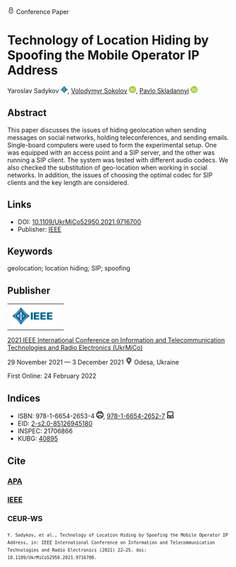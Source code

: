 <img src="/icons/lock.svg" width="16" height="16"> Conference Paper

# Technology of Location Hiding by Spoofing the Mobile Operator IP Address

Yaroslav Sadykov <a href="https://ieeexplore.ieee.org/author/37088395194" target="_blank"><img src="/icons/ieee_small.svg" width="16" height="16"></a>,
<a href="/">Volodymyr Sokolov</a> <a href="https://orcid.org/0000-0002-9349-7946" target="_blank"><img src="/icons/orcid.svg" width="16" height="16"></a>,
<a href="https://pavlo-skladannyi.github.io/">Pavlo Skladannyi</a> <a href="https://orcid.org/0000-0002-7775-6039" target="_blank"><img src="/icons/orcid.svg" width="16" height="16"></a>

## Abstract

This paper discusses the issues of hiding geolocation when sending messages on social networks, holding teleconferences, and sending emails. Single-board computers were used to form the experimental setup. One was equipped with an access point and a SIP server, and the other was running a SIP client. The system was tested with different audio codecs. We also checked the substitution of geo-location when working in social networks. In addition, the issues of choosing the optimal codec for SIP clients and the key length are considered.

## Links

* DOI: [10.1109/UkrMiCo52950.2021.9716700](https://doi.org/10.1109/UkrMiCo52950.2021.9716700) 
* Publisher: [IEEE](https://ieeexplore.ieee.org/document/10706153)

## Keywords

geolocation; location hiding; SIP; spoofing

## Publisher

<table>
<tr>
<td>
<img src="/icons/ieee.svg" height="50">
</td>
<td style="text-align: left;">
<span class="__dimensions_badge_embed__" data-doi="10.1109/UkrMiCo52950.2021.9716700" data-hide-zero-citations="true"></span><script async src="https://badge.dimensions.ai/badge.js" charset="utf-8"></script>
</td>
</tr>
</table>

[2021 IEEE International Conference on Information and Telecommunication Technologies and Radio Electronics (UkrMiCo)](https://ieeexplore.ieee.org/xpl/conhome/9716582/proceeding)

29 November 2021 — 3 December 2021 <img src="/icons/location-pin.svg" width="16" height="16"> Odesa, Ukraine

First Online: 24 February 2022

## Indices

* ISBN: 978-1-6654-2653-4 <img src="/icons/print.svg" width="16" height="16">, [978-1-6654-2652-7](https://isbnsearch.org/isbn/978-1-6654-2652-7) <img src="/icons/online.svg" width="16" height="16">
* EID: [2-s2.0-85126945180](http://www.scopus.com/record/display.url?origin=inward&eid=2-s2.0-85126945180)
* INSPEC: 21706866
* KUBG: [40895](http://elibrary.kubg.edu.ua/id/eprint/40895/)

## Cite

### [APA](https://citation.crosscite.org/format?doi=10.1109/UkrMiCo52950.2021.9716700&style=apa&lang=en-US)

### [IEEE](https://citation.crosscite.org/format?doi=10.1109/UkrMiCo52950.2021.9716700&style=ieee&lang=en-US)

### CEUR-WS

<small>`Y. Sadykov, et al., Technology of Location Hiding by Spoofing the Mobile Operator IP Address, in: IEEE International Conference on Information and Telecommunication Technologies and Radio Electronics (2021) 22–25. doi: 10.1109/UkrMiCo52950.2021.9716700.`</small>